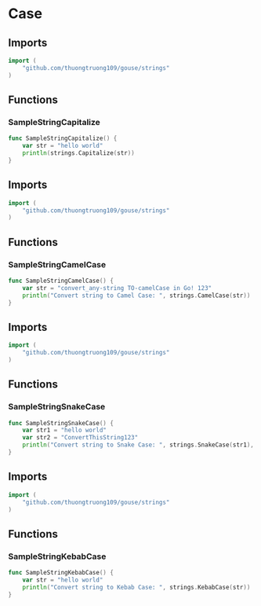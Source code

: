 # Case

## Imports

```go
import (
	"github.com/thuongtruong109/gouse/strings")
```
## Functions


### SampleStringCapitalize

```go
func SampleStringCapitalize() {
	var str = "hello world"
	println(strings.Capitalize(str))
}```
## Imports

```go
import (
	"github.com/thuongtruong109/gouse/strings")
```
## Functions


### SampleStringCamelCase

```go
func SampleStringCamelCase() {
	var str = "convert_any-string TO-camelCase in Go! 123"
	println("Convert string to Camel Case: ", strings.CamelCase(str))
}```
## Imports

```go
import (
	"github.com/thuongtruong109/gouse/strings")
```
## Functions


### SampleStringSnakeCase

```go
func SampleStringSnakeCase() {
	var str1 = "hello world"
	var str2 = "ConvertThisString123"
	println("Convert string to Snake Case: ", strings.SnakeCase(str1), strings.SnakeCase(str2))
}```
## Imports

```go
import (
	"github.com/thuongtruong109/gouse/strings")
```
## Functions


### SampleStringKebabCase

```go
func SampleStringKebabCase() {
	var str = "hello world"
	println("Convert string to Kebab Case: ", strings.KebabCase(str))
}```
